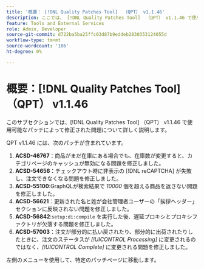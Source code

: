 ```yaml
---
title: '概要： [!DNL Quality Patches Tool]  （QPT） v1.1.46'
description: ここでは、 [!DNL Quality Patches Tool]  （QPT） v1.1.46 で使用可能なパッチによって修正された問題について詳しく説明します。
feature: Tools and External Services
role: Admin, Developer
source-git-commit: d722ba5ba25ffc03d87b9eddeb2830353124055d
workflow-type: tm+mt
source-wordcount: '186'
ht-degree: 0%

---
```


# 概要：[!DNL Quality Patches Tool] （QPT） v1.1.46

このサブセクションでは、[!DNL Quality Patches Tool] （QPT） v1.1.46 で使用可能なパッチによって修正された問題について詳しく説明します。

QPT v1.1.46 には、次のパッチが含まれています。

1. **ACSD-46767**：商品がまだ在庫にある場合でも、在庫数が変更すると、カテゴリページのキャッシュが無効になる問題を修正しました。
1. **ACSD-54656**：チェックアウト時に非表示の [!DNL reCAPTCHA] が失敗し、注文できなくなる問題を修正しました。
1. **ACSD-55100**:GraphQLが検索結果で *10000* 個を超える商品を返さない問題を修正しました。
1. **ACSD-56621**：更新された名と姓が会社管理者ユーザーの「挨拶ヘッダー」セクションに反映されない問題を修正しました。
1. **ACSD-56842**:`setup:di:compile` を実行した後、遅延プロキシとプロキシファクトリが欠落する問題を修正しました。
1. **ACSD-57003**：注文が部分的に払い戻されたり、部分的に出荷されたりしたときに、注文のステータスが *[!UICONTROL Processing]* に変更されるのではなく、*[!UICONTROL Complete]* に変更される問題を修正しました。

左側のメニューを使用して、特定のパッチページに移動します。
